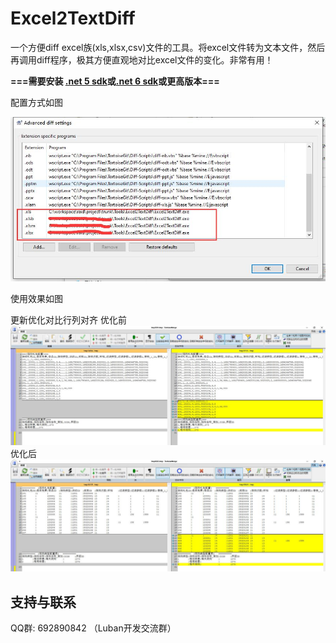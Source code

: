 # Excel2TextDiff

一个方便diff excel族(xls,xlsx,csv)文件的工具。将excel文件转为文本文件，然后再调用diff程序，极其方便直观地对比excel文件的变化。非常有用！

**===需要安装 [.net 5 sdk](https://dotnet.microsoft.com/en-us/download/dotnet/5.0)或[.net 6 sdk](https://dotnet.microsoft.com/en-us/download/dotnet/6.0)或更高版本===**

配置方式如图

![Excel2TextDiff](docs/images/a_1.jpg)
    
使用效果如图
    
更新优化对比行列对齐
优化前
![Excel2TextDiff](docs/images/d_71.JPEG)
优化后
![Excel2TextDiff](docs/images/d_72.JPEG)
## 支持与联系

QQ群: 692890842 （Luban开发交流群）

